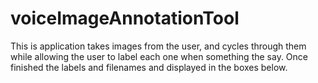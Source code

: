 # voiceImageAnnotationTool
This is application takes images from the user, and cycles through them while allowing the user to label each one when something the say. Once finished the labels and filenames and displayed in the boxes below.
